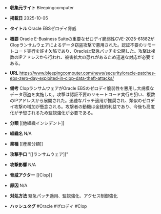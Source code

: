 - **収集元サイト**
Bleepingcomputer

- **掲載日**
2025-10-05

- **タイトル**
Oracle EBSゼロデイ脅威

- **概要**
Oracle E-Business Suiteの重要なゼロデイ脆弱性CVE-2025-61882がClopランサムウェアによるデータ窃盗攻撃で悪用された。認証不要のリモートコード実行を許す欠陥であり、Oracleは緊急パッチを公開した。攻撃は複数のIPアドレスから行われ、被害拡大の恐れがあるため迅速な対応が必要である。

- **URL**
https://www.bleepingcomputer.com/news/security/oracle-patches-ebs-zero-day-exploited-in-clop-data-theft-attacks/

- **備考**
ClopランサムウェアがOracle EBSのゼロデイ脆弱性を悪用し大規模なデータ窃盗を実施した。攻撃は認証不要のリモートコード実行を狙い、複数のIPアドレスから展開された。迅速なパッチ適用が推奨され、類似のゼロデイ攻撃の増加が懸念される。攻撃者の動機は金銭的利益であり、今後も高度化が予想されるため監視強化が必要である。

- **分類**
[[他組織インシデント]]

- **組織名**
N/A

- **業種**
[[産業分類]]

- **攻撃手口**
"[[ランサムウェア]]"

- **攻撃影響**
N/A

- **脅威アクター**
[[Clop]]

- **原因**
N/A

- **対処方法**
緊急パッチ適用、監視強化、アクセス制御強化

- **ハッシュタグ**
#Oracle #ゼロデイ #Clop
